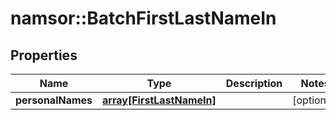 # namsor::BatchFirstLastNameIn

## Properties
Name | Type | Description | Notes
------------ | ------------- | ------------- | -------------
**personalNames** | [**array[FirstLastNameIn]**](FirstLastNameIn.md) |  | [optional] 


